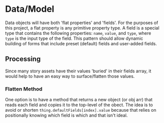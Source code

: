 # Data/Model

Data objects will have both 'flat properties' and 'fields'. For the purposes of this project, a flat property is any primitive property type. A field is a special type that contains the following properties: `name`, `value`, and `type`, where `type` is the input type of the field. This pattern should allow dynamic building of forms that include preset (default) fields and user-added fields.

## Processing

Since many story assets have their values 'buried' in their fields array, it would help to have an easy way to surface/flatten those values.

### Flatten Method

One option is to have a method that returns a new object (or obj arr) that reads each field and copies it to the top-level of the obect. The idea is to avoid or shorten `thing.defaultFields[index].value` because that relies on positionally knowing which field is which and that isn't ideal.
